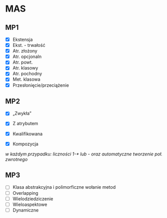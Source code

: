 # MAS

## MP1
  - [x] Ekstensja
  - [x] Ekst. - trwałość
  - [x] Atr. złożony
  - [x] Atr. opcjonaln
  - [x] Atr. powt.
  - [x] Atr. klasowy
  - [x] Atr. pochodny
  - [x] Met. klasowa
  - [x] Przesłonięcie/przeciążenie

## MP2
 - [x] „Zwykła”
 - [x] Z atrybutem
 - [x] Kwalifikowana
 - [x] Kompozycja

 
_w każdym przypadku: liczności 1-* lub *-* oraz automatyczne tworzenie poł. zwrotnego_

## MP3
 - [ ] Klasa abstrakcyjna i polimorficzne wołanie metod
 - [ ] Overlapping
 - [ ] Wielodziedziczenie
 - [ ] Wieloaspektowe
 - [ ] Dynamiczne